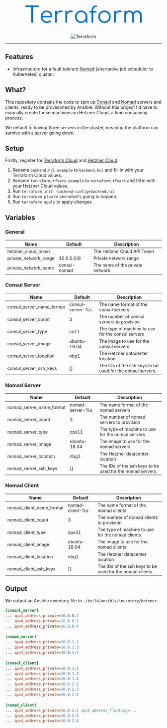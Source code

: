<div align="center">
<img src="./terraform.png">
<br><br>

![Terraform](https://github.com/ThePixelDeveloper/terraform/workflows/Terraform/badge.svg)
</div>

----

## Features

* Infrastructure for a fault tolerant [Nomad](https://www.nomadproject.io/) (alternative job scheduler to Kubernetes) cluster.

## What?

This repository contains the code to spin up [Consul](https://www.consul.io/)
and [Nomad](https://www.nomadproject.io/) servers and clients, ready to be provisioned by
Ansible. Without this project I'd have to manually create these machines on Hetzner
Cloud, a time consuming process.

We default to having three servers in the cluster, meaning the platform can
survive with a server going down.


## Setup

Firstly, register for [Terraform Cloud](https://app.terraform.io/signup/account) and [Hetzner Cloud](https://www.hetzner.com/cloud).

1. Rename `backend.hcl.example` to `backend.hcl` and fill in with your Terraform Cloud values.
2. Rename `terraform.tfvars.example` to `terraform.tfvars` and fill in with your Hetzner Cloud values.
3. Run `terraform init -backend-config=backend.hcl`
4. Run `terraform plan` to see what's going to happen.
5. Run `terraform apply` to apply changes.

## Variables

### General
| Name  | Default | Description |
|---|---|---|
| hetzner_cloud_token | | The Hetzner Cloud API Token |
| private_network_range | 10.0.0.0/8 | Private network range |
| private_network_name | consul-nomad | The name of the private network |

### Consul Server
| Name  | Default | Description |
|---|---|---|
| consul_server_name_format | consul-server-%s | The name format of the consul servers |
| consul_server_count | 3 | The number of consul servers to provision |
| consul_server_type | cx11 | The type of machine to use for the consul servers |
| consul_server_image | ubuntu-18.04 | The image to use for the consul servers |
| consul_server_location | nbg1 | The Hetzner datacenter location |
| consul_server_ssh_keys | [] | The IDs of the ssh keys to be used for the consul servers. |

### Nomad Server
| Name  | Default | Description |
|---|---|---|
| nomad_server_name_format | nomad-server-%s | The name format of the nomad servers |
| nomad_server_count | 3 | The number of nomad servers to provision |
| nomad_server_type | cpx11 | The type of machine to use for the nomad servers |
| nomad_server_image | ubuntu-18.04 | The image to use for the nomad servers |
| nomad_server_location | nbg1 | The Hetzner datacenter location |
| nomad_server_ssh_keys | [] | The IDs of the ssh keys to be used for the nomad servers. |

### Nomad Client
| Name  | Default | Description |
|---|---|---|
| nomad_client_name_format | nomad-client-%s | The name format of the nomad clients |
| nomad_client_count | 3 | The number of nomad clients to provision |
| nomad_client_type | cpx31 | The type of machine to use for the nomad clients |
| nomad_client_image | ubuntu-18.04 | The image to use for the nomad clients |
| nomad_client_location | nbg1 | The Hetzner datacenter location |
| nomad_client_ssh_keys | [] | The IDs of the ssh keys to be used for the nomad clients. |

## Output

We output an Ansible inventory file to `./build/ansible/inventory/hetzner`.
``` ini
[consul_server]
... ipv4_address_private=10.0.0.2
... ipv4_address_private=10.0.0.3
... ipv4_address_private=10.0.0.4

[nomad_server]
... ipv4_address_private=10.0.1.2
... ipv4_address_private=10.0.1.3
... ipv4_address_private=10.0.1.4

[consul_client]
... ipv4_address_private=10.0.1.2
... ipv4_address_private=10.0.1.3
... ipv4_address_private=10.0.1.4
... ipv4_address_private=10.0.2.2
... ipv4_address_private=10.0.2.3
... ipv4_address_private=10.0.2.4

[nomad_client]
... ipv4_address_private=10.0.2.2 ipv4_address_floating=...
... ipv4_address_private=10.0.2.3 
... ipv4_address_private=10.0.2.4 
```
